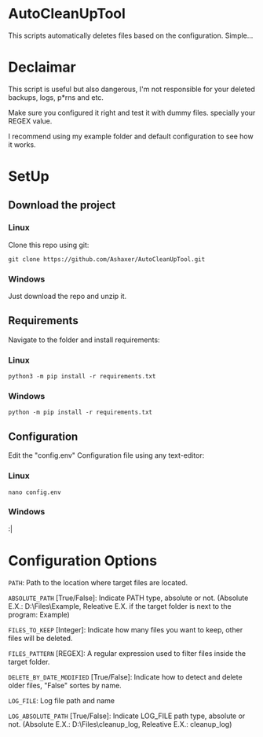 # AutoCleanUpTool
This scripts automatically deletes files based on the configuration.
Simple...

# Declaimar
This script is useful but also dangerous, I'm not responsible for your deleted backups, logs, p*rns and etc.

Make sure you configured it right and test it with dummy files. specially your REGEX value.

I recommend using my example folder and default configuration to see how it works.

# SetUp
## Download the project
### Linux
Clone this repo using git:

```git clone https://github.com/Ashaxer/AutoCleanUpTool.git```

### Windows
Just download the repo and unzip it.

## Requirements
Navigate to the folder and install requirements:
### Linux
```python3 -m pip install -r requirements.txt```

### Windows
```python -m pip install -r requirements.txt```

## Configuration
Edit the "config.env" Configuration file using any text-editor:
### Linux
```nano config.env```

### Windows
:|

# Configuration Options
```PATH```: Path to the location where target files are located.

```ABSOLUTE_PATH``` [True/False]: Indicate PATH type, absolute or not. (Absolute E.X.: D:\Files\Example, Releative E.X. if the target folder is next to the program: Example)

```FILES_TO_KEEP``` [Integer]: Indicate how many files you want to keep, other files will be deleted.

```FILES_PATTERN``` [REGEX]: A regular expression used to filter files inside the target folder.

```DELETE_BY_DATE_MODIFIED``` [True/False]: Indicate how to detect and delete older files, "False" sortes by name.

```LOG_FILE```: Log file path and name

```LOG_ABSOLUTE_PATH``` [True/False]: Indicate LOG_FILE path type, absolute or not. (Absolute E.X.: D:\Files\cleanup_log, Releative E.X.: cleanup_log)




